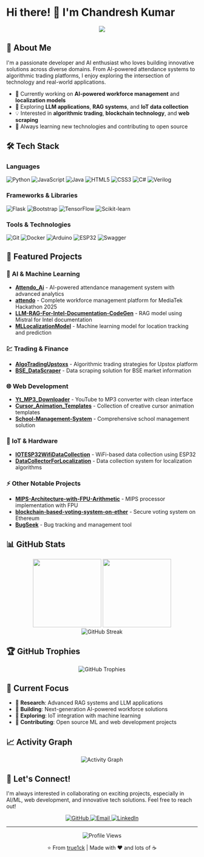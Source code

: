 # Hi there! 👋 I'm Chandresh Kumar

<div align="center">
  <img src="https://readme-typing-svg.herokuapp.com/?lines=AI+%26+Machine+Learning+Enthusiast;Full+Stack+Developer;IoT+%26+Hardware+Tinkerer;Algorithmic+Trading+Explorer;Open+Source+Contributor&font=Fira%20Code&center=true&width=440&height=45&color=f75c7e&vCenter=true&size=22">
</div>

## 🚀 About Me

I'm a passionate developer and AI enthusiast who loves building innovative solutions across diverse domains. From AI-powered attendance systems to algorithmic trading platforms, I enjoy exploring the intersection of technology and real-world applications.

- 🔭 Currently working on **AI-powered workforce management** and **localization models**
- 🌱 Exploring **LLM applications**, **RAG systems**, and **IoT data collection**
- 💡 Interested in **algorithmic trading**, **blockchain technology**, and **web scraping**
- 🎯 Always learning new technologies and contributing to open source

## 🛠️ Tech Stack

### Languages
![Python](https://img.shields.io/badge/Python-3776AB?style=for-the-badge&logo=python&logoColor=white)
![JavaScript](https://img.shields.io/badge/JavaScript-F7DF1E?style=for-the-badge&logo=javascript&logoColor=black)
![Java](https://img.shields.io/badge/Java-ED8B00?style=for-the-badge&logo=openjdk&logoColor=white)
![HTML5](https://img.shields.io/badge/HTML5-E34F26?style=for-the-badge&logo=html5&logoColor=white)
![CSS3](https://img.shields.io/badge/CSS3-1572B6?style=for-the-badge&logo=css3&logoColor=white)
![C#](https://img.shields.io/badge/C%23-239120?style=for-the-badge&logo=c-sharp&logoColor=white)
![Verilog](https://img.shields.io/badge/Verilog-0062CC?style=for-the-badge&logo=xilinx&logoColor=white)

### Frameworks & Libraries
![Flask](https://img.shields.io/badge/Flask-000000?style=for-the-badge&logo=flask&logoColor=white)
![Bootstrap](https://img.shields.io/badge/Bootstrap-563D7C?style=for-the-badge&logo=bootstrap&logoColor=white)
![TensorFlow](https://img.shields.io/badge/TensorFlow-FF6F00?style=for-the-badge&logo=tensorflow&logoColor=white)
![Scikit-learn](https://img.shields.io/badge/scikit--learn-F7931E?style=for-the-badge&logo=scikit-learn&logoColor=white)

### Tools & Technologies
![Git](https://img.shields.io/badge/Git-F05032?style=for-the-badge&logo=git&logoColor=white)
![Docker](https://img.shields.io/badge/Docker-2496ED?style=for-the-badge&logo=docker&logoColor=white)
![Arduino](https://img.shields.io/badge/Arduino-00979D?style=for-the-badge&logo=arduino&logoColor=white)
![ESP32](https://img.shields.io/badge/ESP32-000000?style=for-the-badge&logo=espressif&logoColor=white)
![Swagger](https://img.shields.io/badge/Swagger-85EA2D?style=for-the-badge&logo=swagger&logoColor=black)

## 🌟 Featured Projects

### 🤖 AI & Machine Learning
- **[Attendo_Ai](https://github.com/true1ck/Attendo_Ai)** - AI-powered attendance management system with advanced analytics
- **[attendo](https://github.com/true1ck/attendo)** - Complete workforce management platform for MediaTek Hackathon 2025
- **[LLM-RAG-For-Intel-Documentation-CodeGen](https://github.com/true1ck/LLM-RAG-For-Intel-Documentation-CodeGen)** - RAG model using Mistral for Intel documentation
- **[MLLocalizationModel](https://github.com/true1ck/MLLocalizationModel)** - Machine learning model for location tracking and prediction

### 💹 Trading & Finance
- **[AlgoTradingUpstoxs](https://github.com/true1ck/AlgoTradingUpstoxs)** - Algorithmic trading strategies for Upstox platform
- **[BSE_DataScraper](https://github.com/true1ck/BSE_DataScraper)** - Data scraping solution for BSE market information

### 🌐 Web Development
- **[Yt_MP3_Downloader](https://github.com/true1ck/Yt_MP3_Downloader-)** - YouTube to MP3 converter with clean interface
- **[Cursor_Animation_Templates](https://github.com/true1ck/Cursor_Animation_Templates)** - Collection of creative cursor animation templates
- **[School-Management-System](https://github.com/true1ck/School-Management-System)** - Comprehensive school management solution

### 🔧 IoT & Hardware
- **[IOTESP32WifiDataCollection](https://github.com/true1ck/IOTESP32WifiDataCollection)** - WiFi-based data collection using ESP32
- **[DataCollectorForLocalization](https://github.com/true1ck/DataCollectorForLocalization)** - Data collection system for localization algorithms

### ⚡ Other Notable Projects
- **[MIPS-Architecture-with-FPU-Arithmetic](https://github.com/true1ck/MIPS-Architecture-with-FPU-Arithmetic-)** - MIPS processor implementation with FPU
- **[blockchain-based-voting-system-on-ether](https://github.com/true1ck/blockchain-based-voting-system-on-ether)** - Secure voting system on Ethereum
- **[BugSeek](https://github.com/true1ck/BugSeek)** - Bug tracking and management tool

## 📊 GitHub Stats

<div align="center">
  <img height="180em" src="https://github-readme-stats.vercel.app/api?username=true1ck&show_icons=true&theme=radical&include_all_commits=true&count_private=true"/>
  <img height="180em" src="https://github-readme-stats.vercel.app/api/top-langs/?username=true1ck&layout=compact&langs_count=8&theme=radical"/>
</div>

<div align="center">
  <img src="https://github-readme-streak-stats.herokuapp.com/?user=true1ck&theme=radical" alt="GitHub Streak"/>
</div>

## 🏆 GitHub Trophies
<div align="center">
  <img src="https://github-profile-trophy.vercel.app/?username=true1ck&theme=radical&no-frame=true&no-bg=false&margin-w=4" alt="GitHub Trophies"/>
</div>

## 🎯 Current Focus

- 🔬 **Research**: Advanced RAG systems and LLM applications
- 🚀 **Building**: Next-generation AI-powered workforce solutions
- 📱 **Exploring**: IoT integration with machine learning
- 💼 **Contributing**: Open source ML and web development projects

## 📈 Activity Graph
<div align="center">
  <img src="https://github-readme-activity-graph.vercel.app/graph?username=true1ck&theme=react-dark&bg_color=0d1117&hide_border=true" alt="Activity Graph"/>
</div>

## 🤝 Let's Connect!

I'm always interested in collaborating on exciting projects, especially in AI/ML, web development, and innovative tech solutions. Feel free to reach out!

<div align="center">
  <a href="https://github.com/true1ck" target="_blank">
    <img src="https://img.shields.io/badge/GitHub-100000?style=for-the-badge&logo=github&logoColor=white" alt="GitHub"/>
  </a>
  <a href="mailto:chandresh.kerkar1@gmail.com" target="_blank">
    <img src="https://img.shields.io/badge/Email-D14836?style=for-the-badge&logo=gmail&logoColor=white" alt="Email"/>
  </a>
  <a href="https://www.linkedin.com/in/chandreshkerkar/" target="_blank">
    <img src="https://img.shields.io/badge/LinkedIn-0077B5?style=for-the-badge&logo=linkedin&logoColor=white" alt="LinkedIn"/>
  </a>
</div>

---
<div align="center">
  <img src="https://komarev.com/ghpvc/?username=true1ck&label=Profile%20Views&color=0e75b6&style=flat" alt="Profile Views"/>
  
  ⭐️ From [true1ck](https://github.com/true1ck) | Made with ❤️ and lots of ☕
</div>
